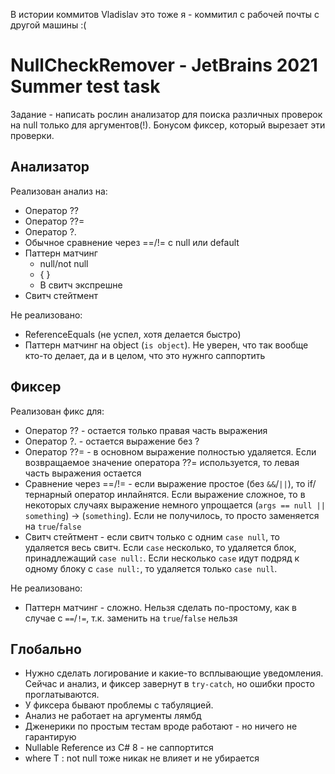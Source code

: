 В истории коммитов Vladislav это тоже я - коммитил с рабочей почты с другой машины :(

# NullCheckRemover - JetBrains 2021 Summer test task
Задание - написать рослин анализатор для поиска различных проверок на null только для аргументов(!). Бонусом фиксер, который вырезает эти проверки.
## Анализатор
Реализован анализ на:
* Оператор ??
* Оператор ??=
* Оператор ?.
* Обычное сравнение через ==/!= с null или default
* Паттерн матчинг
  * null/not null
  * { }
  * В свитч экспрешне
* Свитч стейтмент

Не реализовано:
* ReferenceEquals (не успел, хотя делается быстро)
* Паттерн матчинг на object (`is object`). Не уверен, что так вообще кто-то делает, да и в целом, что это нужнго саппортить

## Фиксер
Реализован фикс для:
* Оператор ?? - остается только правая часть выражения
* Оператор ?. - остается выражение без ?
* Оператор ??= - в основном выражение полностью удаляется. Если возвращаемое значение оператора ??= используется, то левая часть выражения остается
* Сравнение через ==/!= - если выражение простое (без `&&`/`||`), то if/тернарный оператор инлайнятся. Если выражение сложное,
то в некоторых случаях выражение немного упрощается (`args == null || something`) -> (`something`). Если не получилось, то просто заменяется на `true`/`false`
* Свитч стейтмент - если свитч только с одним `case null`, то удаляется весь свитч. Если `case` несколько, то удаляется блок, принадлежащий `case null:`.
Если несколько `case` идут подряд к одному блоку с `case null:`, то удаляется только `case null`.

Не реализовано:
* Паттерн матчинг - сложно. Нельзя сделать по-простому, как в случае с `==`/`!=`, т.к. заменить на `true`/`false` нельзя

## Глобально
* Нужно сделать логирование и какие-то всплывающие уведомления. Сейчас и анализ, и фиксер завернут в `try-catch`, но ошибки просто проглатываются.
* У фиксера бывают проблемы с табуляцией.
* Анализ не работает на аргументы лямбд
* Дженерики по простым тестам вроде работают - но ничего не гарантирую
* Nullable Reference из C# 8 - не саппортится
* where T : not null тоже никак не влияет и не убирается

